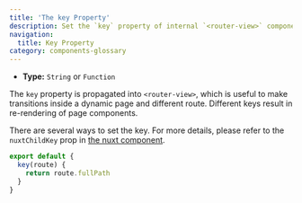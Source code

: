 ```yaml
---
title: 'The key Property'
description: Set the `key` property of internal `<router-view>` component
navigation:
  title: Key Property
category: components-glossary
---
```


- **Type:** `String` or `Function`

The `key` property is propagated into `<router-view>`, which is useful to make transitions inside a dynamic page and different route. Different keys result in re-rendering of page components.

There are several ways to set the key. For more details, please refer to the `nuxtChildKey` prop in [the nuxt component](/docs/features/nuxt-components).

```js
export default {
  key(route) {
    return route.fullPath
  }
}
```
